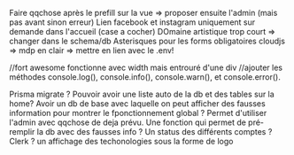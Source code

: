 Faire qqchose après le prefill sur la vue => proposer ensuite l'admin (mais pas avant sinon erreur)
Lien facebook et instagram uniquement sur demande dans l'accueil (case a cocher)
DOmaine artistique trop court => changer dans le schema/db
Asterisques pour les forms obligatoires
cloudjs => mdp en clair => mettre en lien avec le .env!

//fort awesome fonctionne avec width mais entrouré d'une div
//ajouter les méthodes console.log(), console.info(), console.warn(), et console.error().

Prisma migrate ?
Pouvoir avoir une liste auto de la db et des tables sur la home?
Avoir un db de base avec laquelle on peut afficher des fausses information pour montrer le fponctionnement global ?
Permet d'utiliser l'admin avec qqchose de deja prévu.
Une fonction qui permet de pré-remplir la db avec des fausses info ?
Un status des différents comptes ? Clerk ?
un affichage des techonologies sous la forme de logo
